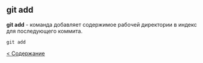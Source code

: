 ## git add

**git add** - команда добавляет содержимое рабочей директории в индекс для последующего коммита.

```
git add
```

[< Содержание](./readme.md)